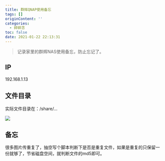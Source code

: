 ```yaml
---
title: 群辉QNAP使用备忘
tags: []
originContent: ''
categories:
  - 碎碎念
toc: false
date: 2021-01-22 22:13:31
---
```


> 记录家里的群辉NAS使用备忘，防止忘记了。

## IP

192.168.1.13

## 文件目录

实际文件目录在：/share/...

![](https://file.mspring.org/picgo/20210122221214.png)

## 备忘

很多图片传重复了，抽空写个脚本判断下是否是重复文件，如果是重复的只保留一份就够了，节省磁盘空间，就判断文件的md5即可。

